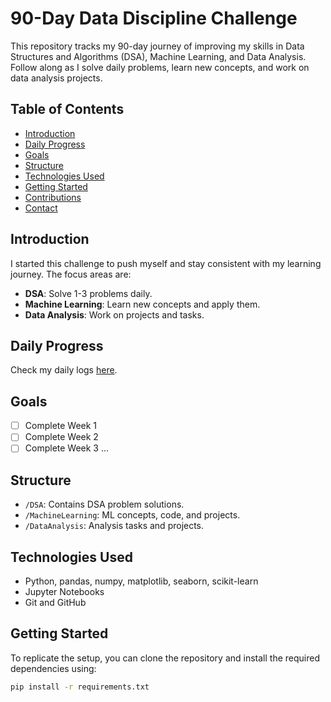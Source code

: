 # 90-Day Data Discipline Challenge

This repository tracks my 90-day journey of improving my skills in Data Structures and Algorithms (DSA), Machine Learning, and Data Analysis. Follow along as I solve daily problems, learn new concepts, and work on data analysis projects.

## Table of Contents
- [Introduction](#introduction)
- [Daily Progress](#daily-progress)
- [Goals](#goals)
- [Structure](#structure)
- [Technologies Used](#technologies-used)
- [Getting Started](#getting-started)
- [Contributions](#contributions)
- [Contact](#contact)

## Introduction
I started this challenge to push myself and stay consistent with my learning journey. The focus areas are:
- **DSA**: Solve 1-3 problems daily.
- **Machine Learning**: Learn new concepts and apply them.
- **Data Analysis**: Work on projects and tasks.

## Daily Progress
Check my daily logs [here](https://www.linkedin.com/in/harsh-kumar-885181297/).

## Goals
- [ ] Complete Week 1
- [ ] Complete Week 2
- [ ] Complete Week 3
...

## Structure
- `/DSA`: Contains DSA problem solutions.
- `/MachineLearning`: ML concepts, code, and projects.
- `/DataAnalysis`: Analysis tasks and projects.

## Technologies Used
- Python, pandas, numpy, matplotlib, seaborn, scikit-learn
- Jupyter Notebooks
- Git and GitHub

## Getting Started
To replicate the setup, you can clone the repository and install the required dependencies using:

```bash
pip install -r requirements.txt
